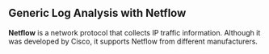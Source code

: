 ## Generic Log Analysis with Netflow
**Netflow** is a network protocol that collects IP traffic information. Although it was developed by Cisco, it supports Netflow from different manufacturers. 